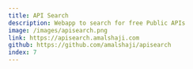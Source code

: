 ```yaml
---
title: API Search
description: Webapp to search for free Public APIs
image: /images/apisearch.png
link: https://apisearch.amalshaji.com
github: https://github.com/amalshaji/apisearch
index: 7
---
```

